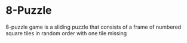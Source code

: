 # 8-Puzzle
8-puzzle game is a sliding puzzle that consists of a frame of numbered square tiles in random order with one tile missing
